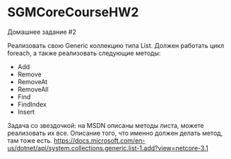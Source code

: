 # SGMCoreCourseHW2

Домашнее задание #2

Реализовать свою Generic коллекцию типа List. Должен работать цикл foreach, a также реализовать следующие методы:
- Add
- Remove
- RemoveAt
- RemoveAll
- Find
- FindIndex
- Insert

Задача со звездочкой: на MSDN описаны методы листа, можете реализовать их все. Описание того, что именно должен делать метод, там тоже есть. 
https://docs.microsoft.com/en-us/dotnet/api/system.collections.generic.list-1.add?view=netcore-3.1